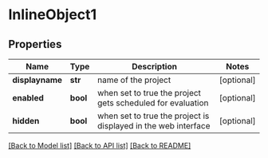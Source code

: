 # InlineObject1

## Properties
Name | Type | Description | Notes
------------ | ------------- | ------------- | -------------
**displayname** | **str** | name of the project | [optional] 
**enabled** | **bool** | when set to true the project gets scheduled for evaluation | [optional] 
**hidden** | **bool** | when set to true the project is displayed in the web interface | [optional] 

[[Back to Model list]](../README.md#documentation-for-models) [[Back to API list]](../README.md#documentation-for-api-endpoints) [[Back to README]](../README.md)


